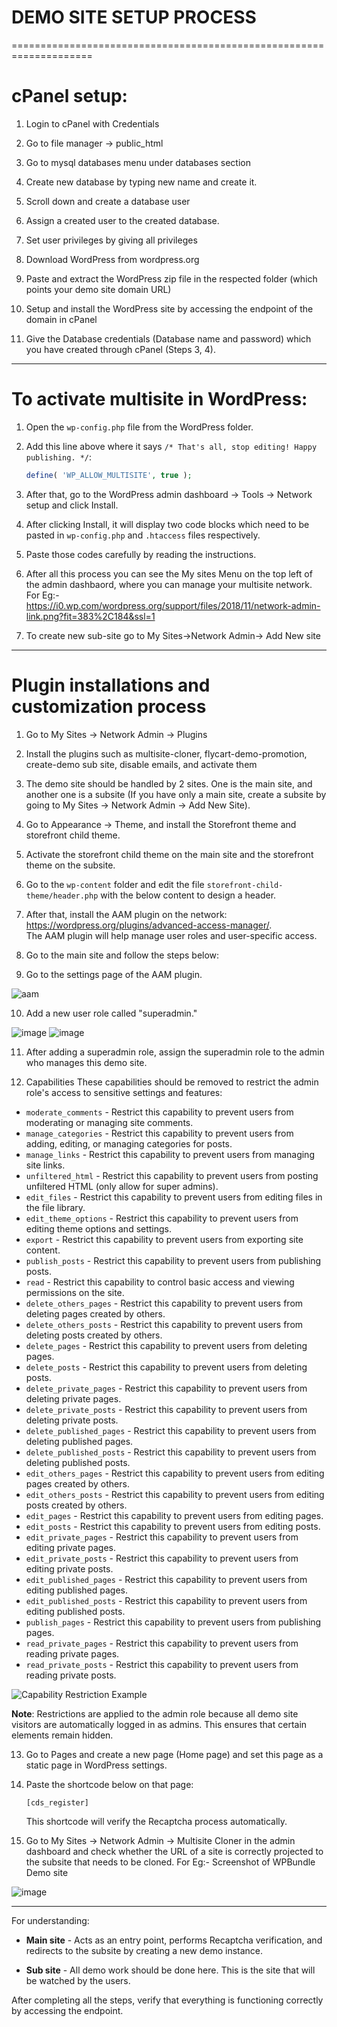 # DEMO SITE SETUP PROCESS
====================================================================
# cPanel setup:
1. Login to cPanel with Credentials

2. Go to file manager -> public_html

3. Go to mysql databases menu under databases section

4. Create new database by typing new name and create it.

5. Scroll down and create a database user 

6. Assign a created user to the created database.

7. Set user privileges by giving all privileges

8. Download WordPress from wordpress.org

9. Paste and extract the WordPress zip file in the respected folder (which points your demo site domain URL)

10. Setup and install the WordPress site by accessing the endpoint of the domain in cPanel

11. Give the Database credentials (Database name and password) which you have created through cPanel (Steps 3, 4).

---

# To activate multisite in WordPress:
1. Open the `wp-config.php` file from the WordPress folder.
2. Add this line above where it says `/* That's all, stop editing! Happy publishing. */`:

    ```php
    define( 'WP_ALLOW_MULTISITE', true );
    ```

3. After that, go to the WordPress admin dashboard -> Tools -> Network setup and click Install.
4. After clicking Install, it will display two code blocks which need to be pasted in `wp-config.php` and `.htaccess` files respectively.
5. Paste those codes carefully by reading the instructions.
6. After all this process you can see the My sites Menu on the top left of the admin dashbaord, where you can manage your multisite network.
   For Eg:-
   https://i0.wp.com/wordpress.org/support/files/2018/11/network-admin-link.png?fit=383%2C184&ssl=1
7. To create new sub-site go to My Sites->Network Admin-> Add New site

---
# Plugin installations and customization process

1. Go to My Sites -> Network Admin -> Plugins

2. Install the plugins such as multisite-cloner, flycart-demo-promotion, create-demo sub site, disable emails, and activate them

3. The demo site should be handled by 2 sites. One is the main site, and another one is a subsite (If you have only a main site, create a subsite by going to My Sites -> Network Admin -> Add New Site).

4. Go to Appearance -> Theme, and install the Storefront theme and storefront child theme.

5. Activate the storefront child theme on the main site and the storefront theme on the subsite.

6. Go to the `wp-content` folder and edit the file `storefront-child-theme/header.php` with the below content to design a header.

7. After that, install the AAM plugin on the network: https://wordpress.org/plugins/advanced-access-manager/.  
   The AAM plugin will help manage user roles and user-specific access.

8. Go to the main site and follow the steps below:

9. Go to the settings page of the AAM plugin.

![aam](https://github.com/user-attachments/assets/7edcf03c-8018-459e-a089-000792279bc2)


10. Add a new user role called "superadmin."

![image](https://github.com/user-attachments/assets/bbf925fd-28d0-40ef-a835-f076807b4491)
![image](https://github.com/user-attachments/assets/752d92f4-ede8-4b0a-a0fa-79fff5f7456a)


11. After adding a superadmin role, assign the superadmin role to the admin who manages this demo site.

12. Capabilities
These capabilities should be removed to restrict the admin role's access to sensitive settings and features:

- `moderate_comments` - Restrict this capability to prevent users from moderating or managing site comments.
- `manage_categories` - Restrict this capability to prevent users from adding, editing, or managing categories for posts.
- `manage_links` - Restrict this capability to prevent users from managing site links.
- `unfiltered_html` - Restrict this capability to prevent users from posting unfiltered HTML (only allow for super admins).
- `edit_files` - Restrict this capability to prevent users from editing files in the file library.
- `edit_theme_options` - Restrict this capability to prevent users from editing theme options and settings.
- `export` - Restrict this capability to prevent users from exporting site content.
- `publish_posts` - Restrict this capability to prevent users from publishing posts.
- `read` - Restrict this capability to control basic access and viewing permissions on the site.
- `delete_others_pages` - Restrict this capability to prevent users from deleting pages created by others.
- `delete_others_posts` - Restrict this capability to prevent users from deleting posts created by others.
- `delete_pages` - Restrict this capability to prevent users from deleting pages.
- `delete_posts` - Restrict this capability to prevent users from deleting posts.
- `delete_private_pages` - Restrict this capability to prevent users from deleting private pages.
- `delete_private_posts` - Restrict this capability to prevent users from deleting private posts.
- `delete_published_pages` - Restrict this capability to prevent users from deleting published pages.
- `delete_published_posts` - Restrict this capability to prevent users from deleting published posts.
- `edit_others_pages` - Restrict this capability to prevent users from editing pages created by others.
- `edit_others_posts` - Restrict this capability to prevent users from editing posts created by others.
- `edit_pages` - Restrict this capability to prevent users from editing pages.
- `edit_posts` - Restrict this capability to prevent users from editing posts.
- `edit_private_pages` - Restrict this capability to prevent users from editing private pages.
- `edit_private_posts` - Restrict this capability to prevent users from editing private posts.
- `edit_published_pages` - Restrict this capability to prevent users from editing published pages.
- `edit_published_posts` - Restrict this capability to prevent users from editing published posts.
- `publish_pages` - Restrict this capability to prevent users from publishing pages.
- `read_private_pages` - Restrict this capability to prevent users from reading private pages.
- `read_private_posts` - Restrict this capability to prevent users from reading private posts.

![Capability Restriction Example](https://github.com/user-attachments/assets/930755c9-f9eb-4375-9aa0-9148a8b9e14e)

**Note**: Restrictions are applied to the admin role because all demo site visitors are automatically logged in as admins. This ensures that certain elements remain hidden.

13. Go to Pages and create a new page (Home page) and set this page as a static page in WordPress settings.

14. Paste the shortcode below on that page:

    ```
    [cds_register]
    ```
    This shortcode will verify the Recaptcha process automatically.

15. Go to My Sites -> Network Admin -> Multisite Cloner in the admin dashboard and check whether the URL of a site is correctly projected to the subsite that needs to be cloned.
For Eg:- Screenshot of WPBundle Demo site

![image](https://github.com/user-attachments/assets/3813077e-baaf-42da-8439-46bdc0836359)

---

For understanding:  

- **Main site** - Acts as an entry point, performs Recaptcha verification, and redirects to the subsite by creating a new demo instance.

- **Sub site** - All demo work should be done here. This is the site that will be watched by the users.

After completing all the steps, verify that everything is functioning correctly by accessing the endpoint.



